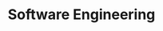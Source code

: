---
title: Software Engineering
description: |-
    We build reliable, efficient, and secure software.
long_description: |-
    We combine sound engineering principles, extensive grasp of programming, and battle-tested security and privacy policies to build reliable, efficient, and secure software.
order: 3
list:
    - Development Consulting
    - Front-end Development
    - CMS Development
    - Data Modeling
---